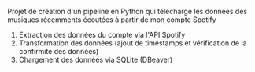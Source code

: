 Projet de création d'un pipeline en Python qui télecharge les données des musiques récemments écoutées à partir de mon compte Spotify

1. Extraction des données du compte via l'API Spotify 
2. Transformation des données (ajout de timestamps et vérification de la confirmité des données)
3. Chargement des données via SQLite (DBeaver)

<!-- Activation de l'environnement virtuel : .\venv\Scripts\activate -->
<!-- Mise à jour du fichier requirements : pip freeze > requirements.txt -->
